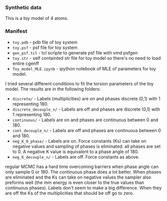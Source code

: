 ### Synthetic data

This is a toy model of 4 atoms.

### Manifest
* `toy.pdb` - pdb file of toy system
* `toy.psf` - psf file for toy system
* `gen_psf.tcl` - tcl scripte to generate psf file with vmd psfgen
* `toy.str` - self containted str file for toy model so there's no need to load entire cgenff
* `Toy_model_MLE.ipynb` - ipython notebook of MLE of parameters for toy model.

I tried several different conditions to fit the torsion parameters of the toy model. The results are in the following
folders:
* `discrete/` - Labels (multiplicities) are on and phases discrete (0,1) with 1 representing 180.
* `discrete_decouple_n/` - Labels are off and phases are discrete (0,1) with 1 representing 180.
* `continuous/` - Labels are on and phases are continuous between 0 and 180.
* `cont_decouple_n/` - Labels are off and phases are continuous between 0 and 180.
* `neg_K_0_phase/` - Labels are on. Force constants (Ks) can take on negative values and sampling of phases is eliminated.
all phases are set to 0. A negative K value is equivalent to a phase angle of 180.
* `neg_K_decouple_n/` - Labels are off. Force constants as above.

regular MCMC has a hard time overcoming barriers when phase angle can only sample 0 or 180. The continuous phase does
a lot better. When phases are eliminated and the Ks can take on negative values the sampler also preforms well (the
mm energy is even closer to the true values than continuous phases). Labels don't seem to make a big difference. When
they are off the Ks of the multiplicities that should be off go to zero.